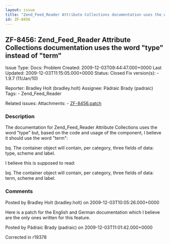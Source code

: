 ```yaml
---
layout: issue
title: "Zend_Feed_Reader Attribute Collections documentation uses the word &quot;type&quot; instead of &quot;term&quot;"
id: ZF-8456
---
```


ZF-8456: Zend\_Feed\_Reader Attribute Collections documentation uses the word "type" instead of "term"
------------------------------------------------------------------------------------------------------

 Issue Type: Docs: Problem Created: 2009-12-03T09:44:47.000+0000 Last Updated: 2009-12-03T11:15:05.000+0000 Status: Closed Fix version(s): - 1.9.7 (11/Jan/10)
 
 Reporter:  Bradley Holt (bradley.holt)  Assignee:  Pádraic Brady (padraic)  Tags: - Zend\_Feed\_Reader
 
 Related issues: 
 Attachments: - [ZF-8456.patch](/issues/secure/attachment/12448/ZF-8456.patch)
 
### Description

The documentation for Zend\_Feed\_Reader Attribute Collections uses the word "type" but, based on the code and usage of the component, I believe it should use the word "term":

bq. The container object will contain, per category, three fields of data: type, scheme and label.

I believe this is supposed to read:

bq. The container object will contain, per category, three fields of data: term, scheme and label.

 

 

### Comments

Posted by Bradley Holt (bradley.holt) on 2009-12-03T10:05:26.000+0000

Here is a patch for the English and German documentation which I believe are the only ones written for this feature.

 

 

Posted by Pádraic Brady (padraic) on 2009-12-03T11:01:42.000+0000

Corrected in r19378

 

 